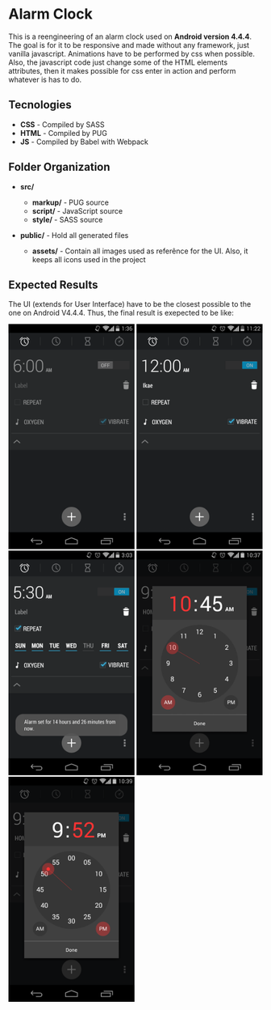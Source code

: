 # Alarm Clock
This is a reengineering of an alarm clock used on **Android version 4.4.4**.
The goal is for it to be responsive and made without any framework, just vanilla javascript.
Animations have to be performed by css when possible. Also, the javascript code just change some of the HTML elements attributes, then it makes possible for css enter in action and perform whatever is has to do.

## Tecnologies
* **CSS** - Compiled by SASS
* **HTML** - Compiled by PUG
* **JS** - Compiled by Babel with Webpack

## Folder Organization
* **src/**
    * **markup/** - PUG source
    * **script/** - JavaScript source
    * **style/** - SASS source

* **public/** - Hold all generated files
    * **assets/** - Contain all images used as referênce for the UI. Also, it keeps all icons used in the project

## Expected Results
The UI (extends for User Interface) have to be the closest possible to the one on Android V4.4.4.
Thus, the final result is exepected to be like:

<img src="/public/assets/Clock-reference.png" alt="Alarm OFF expended" width="250px">
<img src="/public/assets/Clock-reference-2.png" alt="Alarm ON expended" width="250px">
<img src="/public/assets/Clock-reference-3.png" alt="Alarm ON REPEAT expended" width="250px">
<img src="/public/assets/clock-settings-hour.png" alt="Alarm Hour Setting" width="250px">
<img src="/public/assets/clock-settings-minute.png" alt="Alarm Minute Setting" width="250px">